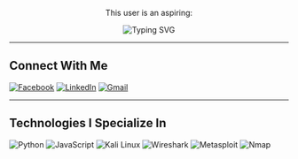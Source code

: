<p align="center">This user is an aspiring: </p>

<p align="center">
<img src="https://readme-typing-svg.herokuapp.com?font=Fira+Code&pause=1000&color=ADD8E6&center=true&vCenter=true&width=438&lines=Cybersecurity+Specialist" alt="Typing SVG" />
</p>

---------------------------

## Connect With Me

[![Facebook](https://img.shields.io/badge/Facebook-%231877F2.svg?style=for-the-badge&logo=Facebook&logoColor=white)](https://www.facebook.com/Izanagi.042)
[![LinkedIn](https://img.shields.io/badge/linkedin-%230077B5.svg?style=for-the-badge&logo=linkedin&logoColor=white)](https://www.linkedin.com/in/nikolaicalizar)
[![Gmail](https://img.shields.io/badge/Gmail-D14836?style=for-the-badge&logo=gmail&logoColor=white)](mailto:tkshclz07@gmail.com)

---------------------------

## Technologies I Specialize In

![Python](https://img.shields.io/badge/Python-1E90FF?style=for-the-badge&logo=python&logoColor=white)
![JavaScript](https://img.shields.io/badge/javascript-%23323330.svg?style=for-the-badge&logo=javascript&logoColor=%23F7DF1E)
![Kali Linux](https://img.shields.io/badge/Kali%20Linux-557C94?style=for-the-badge&logo=kali-linux&logoColor=white)
![Wireshark](https://img.shields.io/badge/Wireshark-%235A627A.svg?style=for-the-badge&logo=wireshark&logoColor=white)
![Metasploit](https://img.shields.io/badge/Metasploit-EA4335?style=for-the-badge&logo=metasploit&logoColor=white)
![Nmap](https://img.shields.io/badge/Nmap-00BFFF?style=for-the-badge&logo=nmap&logoColor=white)

<!---
Izanagi-42/Izanagi-42 is a ✨ special ✨ repository because its `README.md` (this file) appears on your GitHub profile.
You can click the Preview link to take a look at your changes.
--->
